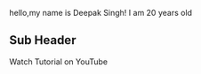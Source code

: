 hello,my name is Deepak Singh!
I am 20 years old
<!-- ls -Force can be used to see hidden files -->
## Sub Header
Watch Tutorial on YouTube